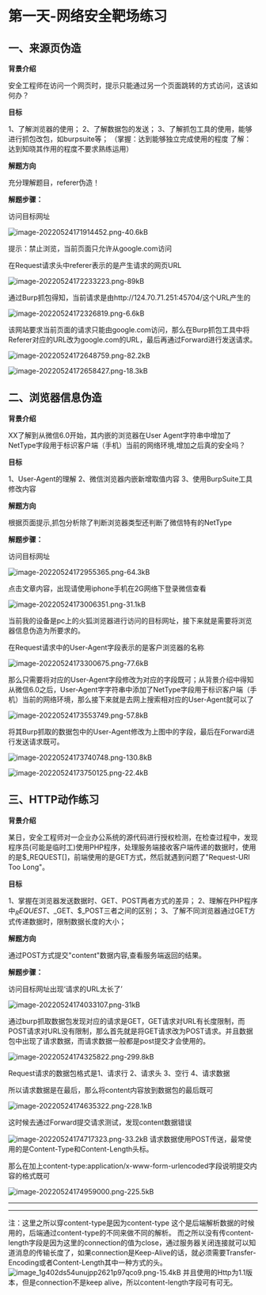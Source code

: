 ﻿# 第一天-网络安全靶场练习

## 一、来源页伪造

**背景介绍**

安全工程师在访问一个网页时，提示只能通过另一个页面跳转的方式访问，这该如何办？

**目标**

1、了解浏览器的使用；
2、了解数据包的发送；
3、了解抓包工具的使用，能够进行抓包改包，如burpsuite等；
（掌握：达到能够独立完成使用的程度
了解：达到知晓其作用的程度不要求熟练运用）

**解题方向**

充分理解题目，referer伪造！

**解题步骤：**

访问目标网址

![image-20220524171914452.png-40.6kB][1]

提示：禁止浏览，当前页面只允许从google.com访问

在Request请求头中referer表示的是产生请求的网页URL

![image-20220524172233223.png-89kB][2]

通过Burp抓包得知，当前请求是由http://124.70.71.251:45704/这个URL产生的

![image-20220524172326819.png-6.6kB][3]

该网站要求当前页面的请求只能由google.com访问，那么在Burp抓包工具中将Referer对应的URL改为google.com的URL，最后再通过Forward进行发送请求。

![image-20220524172648759.png-82.2kB][4]

![image-20220524172658427.png-18.3kB][5]

## 二、浏览器信息伪造

**背景介绍**

XX了解到从微信6.0开始，其内嵌的浏览器在User Agent字符串中增加了NetType字段用于标识客户端（手机）当前的网络环境,增加之后真的安全吗？

**目标**

1、User-Agent的理解
2、微信浏览器内嵌新增取值内容
3、使用BurpSuite工具修改内容

**解题方向**

根据页面提示,抓包分析除了判断浏览器类型还判断了微信特有的NetType

**解题步骤：**

访问目标网址

![image-20220524172955365.png-64.3kB][6]

点击文章内容，出现请使用iphone手机在2G网络下登录微信查看

![image-20220524173006351.png-31.1kB][7]

当前我的设备是pc上的火狐浏览器进行访问的目标网址，接下来就是需要将浏览器信息伪造为所要求的。

在Request请求中的User-Agent字段表示的是客户浏览器的名称

![image-20220524173300675.png-77.6kB][8]

那么只需要将对应的User-Agent字段修改为对应的字段既可；从背景介绍中得知从微信6.0之后，User-Agent字字符串中添加了NetType字段用于标识客户端（手机）当前的网络环境，那么接下来就是去网上搜索相对应的User-Agent就可以了

![image-20220524173553749.png-57.8kB][9]

将其Burp抓取的数据包中的User-Agent修改为上图中的字段，最后在Forward进行发送请求既可。

![image-20220524173740748.png-130.8kB][10]

![image-20220524173750125.png-22.4kB][11]

## 三、HTTP动作练习

**背景介绍**

某日，安全工程师对一企业办公系统的源代码进行授权检测，在检查过程中，发现程序员(可能是临时工)使用PHP程序，处理服务端接收客户端传递的数据时，使用的是$_REQUEST[]，前端使用的是GET方式，然后就遇到问题了"Request-URI Too Long"。

**目标**

1、掌握在浏览器发送数据时、GET、POST两者方式的差异；
2、理解在PHP程序中$_REQUEST、$_GET、$_POST三者之间的区别；
3、了解不同浏览器通过GET方式传递数据时，限制数据长度的大小；

**解题方向**

通过POST方式提交"content"数据内容,查看服务端返回的结果。

**解题步骤：**

访问目标网址出现‘请求的URL太长了’

![image-20220524174033107.png-31kB][12]

通过burp抓取数据包发现对应的请求是GET，GET请求对URL有长度限制，而POST请求对URL没有限制，那么首先就是将GET请求改为POST请求。并且数据包中出现了请求数据，而请求数据一般都是post提交才会使用的。

![image-20220524174325822.png-299.8kB][13]

Request请求的数据包格式是1、请求行 2、请求头 3、空行 4、请求数据

所以请求数据是在最后，那么将content内容放到数据包的最后既可

![image-20220524174635322.png-228.1kB][14]

这时候去通过Forward提交请求测试，发现content数据错误

![image-20220524174717323.png-33.2kB][15]
请求数据使用POST传送，最常使用的是Content-Type和Content-Length头标。

那么在加上content-type:application/x-www-form-urlencoded字段说明提交内容的格式既可

![image-20220524174959000.png-225.5kB][16]

---
---
注：这里之所以穿content-type是因为content-type 这个是后端解析数据的时候用的，后端通过content-type的不同来做不同的解析。
而之所以没有传content-length字段是因为这里的connection的值为close，通过服务器关闭连接就可以知道消息的传输长度了，如果connection是Keep-Alive的话，就必须需要Transfer-Encoding或者Content-Length其中一种方式的头。
![image_1g402ds54unujpp2621p97qco9.png-15.4kB][17]
并且使用的Http为1.1版本，但是connection不是keep alive，所以content-length字段可有可无。


  [1]: http://static.zybuluo.com/corn/r8kjs0fvr2l488wrks4rna7r/image-20220524171914452.png
  [2]: http://static.zybuluo.com/corn/carz065qweqfsusczvo6hiot/image-20220524172233223.png
  [3]: http://static.zybuluo.com/corn/av4v0bnq5srutv2puq678xdw/image-20220524172326819.png
  [4]: http://static.zybuluo.com/corn/kweubgyq8g3gmhx01ig6rk16/image-20220524172648759.png
  [5]: http://static.zybuluo.com/corn/fp3ie4ybgv9nko9ff9btk07i/image-20220524172658427.png
  [6]: http://static.zybuluo.com/corn/va5jtowfral2suou0ofhx2ym/image-20220524172955365.png
  [7]: http://static.zybuluo.com/corn/rsy3wp9v3btq8t38gnaijqtr/image-20220524173006351.png
  [8]: http://static.zybuluo.com/corn/ayt9xubec49yw2iakawj930x/image-20220524173300675.png
  [9]: http://static.zybuluo.com/corn/wm1vyio7xltqp1c7wpsr2n2d/image-20220524173553749.png
  [10]: http://static.zybuluo.com/corn/4qjzra3a01tydul9whb83b0i/image-20220524173740748.png
  [11]: http://static.zybuluo.com/corn/9hv5k1k3lb7tlg44tzuqgrj2/image-20220524173750125.png
  [12]: http://static.zybuluo.com/corn/u6vkomfy0kljealwkjvvvh0q/image-20220524174033107.png
  [13]: http://static.zybuluo.com/corn/plb82d7hb6crhkwe4dfjs2a4/image-20220524174325822.png
  [14]: http://static.zybuluo.com/corn/wr39x7jpyic1inzpg62n74ax/image-20220524174635322.png
  [15]: http://static.zybuluo.com/corn/zh4v5dwqoh1xqypwphthah7l/image-20220524174717323.png
  [16]: http://static.zybuluo.com/corn/s0utup72wm12j0zqtuf6bnw1/image-20220524174959000.png
  [17]: http://static.zybuluo.com/corn/k3eve8lva7am9irnuimy9jpi/image_1g402ds54unujpp2621p97qco9.png